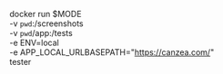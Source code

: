 
docker run $MODE \
  -v `pwd`:/screenshots \
  -v `pwd`/app:/tests \
  -e ENV=local \
  -e APP_LOCAL_URLBASEPATH="https://canzea.com/" \
  tester

